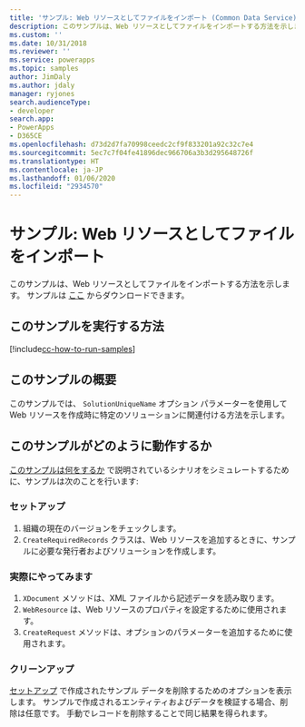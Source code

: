 ```yaml
---
title: 'サンプル: Web リソースとしてファイルをインポート (Common Data Service) | Microsoft Docs'
description: このサンプルは、Web リソースとしてファイルをインポートする方法を示します
ms.custom: ''
ms.date: 10/31/2018
ms.reviewer: ''
ms.service: powerapps
ms.topic: samples
author: JimDaly
ms.author: jdaly
manager: ryjones
search.audienceType:
- developer
search.app:
- PowerApps
- D365CE
ms.openlocfilehash: d73d2d7fa70998ceedc2cf9f833201a92c32c7e4
ms.sourcegitcommit: 5ec7c7f04fe41896dec966706a3b3d295648726f
ms.translationtype: HT
ms.contentlocale: ja-JP
ms.lasthandoff: 01/06/2020
ms.locfileid: "2934570"
---
```

# <a name="sample-import-files-as-web-resources"></a>サンプル: Web リソースとしてファイルをインポート 

このサンプルは、Web リソースとしてファイルをインポートする方法を示します。 サンプルは [ここ](https://github.com/microsoft/PowerApps-Samples/tree/master/cds/orgsvc/C%23/ImportWebResources) からダウンロードできます。

## <a name="how-to-run-this-sample"></a>このサンプルを実行する方法

[!include[cc-how-to-run-samples](../../includes/cc-how-to-run-samples.md)]

## <a name="what-this-sample-does"></a>このサンプルの概要

このサンプルでは、 `SolutionUniqueName` オプション パラメーターを使用して Web リソースを作成時に特定のソリューションに関連付ける方法を示します。

## <a name="how-this-sample-works"></a>このサンプルがどのように動作するか

[このサンプルは何をするか](#what-this-sample-does) で説明されているシナリオをシミュレートするために、サンプルは次のことを行います:

### <a name="setup"></a>セットアップ

1. 組織の現在のバージョンをチェックします。
2. `CreateRequiredRecords` クラスは、Web リソースを追加するときに、サンプルに必要な発行者およびソリューションを作成します。


### <a name="demonstrate"></a>実際にやってみます

1. `XDocument` メソッドは、XML ファイルから記述データを読み取ります。 
1. `WebResource` は、Web リソースのプロパティを設定するために使用されます。
1. `CreateRequest` メソッドは、オプションのパラメーターを追加するために使用されます。

### <a name="clean-up"></a>クリーンアップ

[セットアップ](#setup) で作成されたサンプル データを削除するためのオプションを表示します。 サンプルで作成されるエンティティおよびデータを検証する場合、削除は任意です。 手動でレコードを削除することで同じ結果を得られます。

